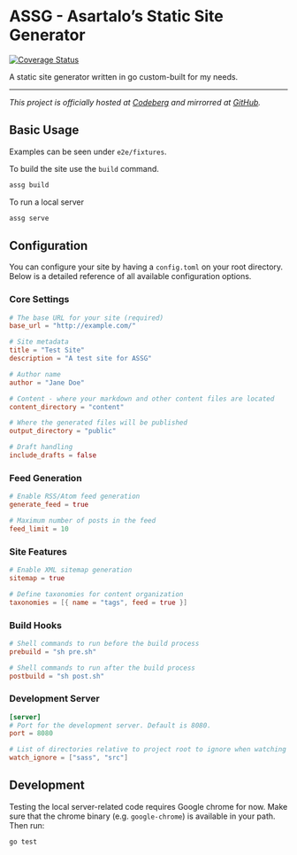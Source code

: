 # ASSG - Asartalo’s Static Site Generator

[![Coverage Status](https://coveralls.io/repos/github/asartalo/assg/badge.svg)](https://coveralls.io/github/asartalo/assg)

A static site generator written in go custom-built for my needs.

---

*This project is officially hosted at [Codeberg](https://codeberg.org/asartalo/assg) and mirrorred at [GitHub](https://github.com/asartalo/assg).*

## Basic Usage

Examples can be seen under `e2e/fixtures`.

To build the site use the `build` command.

```sh
assg build
```

To run a local server

```sh
assg serve
```

## Configuration

You can configure your site by having a `config.toml` on your root directory. Below is a detailed reference of all available configuration options.

### Core Settings

```toml
# The base URL for your site (required)
base_url = "http://example.com/"

# Site metadata
title = "Test Site"
description = "A test site for ASSG"

# Author name
author = "Jane Doe"

# Content - where your markdown and other content files are located
content_directory = "content"

# Where the generated files will be published
output_directory = "public"

# Draft handling
include_drafts = false
```

### Feed Generation

```toml
# Enable RSS/Atom feed generation
generate_feed = true

# Maximum number of posts in the feed
feed_limit = 10
```

### Site Features

```toml
# Enable XML sitemap generation
sitemap = true

# Define taxonomies for content organization
taxonomies = [{ name = "tags", feed = true }]
```

### Build Hooks

```toml
# Shell commands to run before the build process
prebuild = "sh pre.sh"

# Shell commands to run after the build process
postbuild = "sh post.sh"
```

### Development Server

```toml
[server]
# Port for the development server. Default is 8080.
port = 8080

# List of directories relative to project root to ignore when watching for changes.
watch_ignore = ["sass", "src"]
```

## Development

Testing the local server-related code requires Google chrome for now. Make sure that the chrome binary (e.g. `google-chrome`) is available in your path. Then run:

```sh
go test
```
